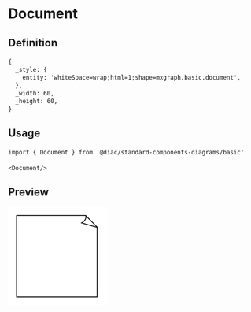 # Document

## Definition

```
{
  _style: { 
    entity: 'whiteSpace=wrap;html=1;shape=mxgraph.basic.document',
  },
  _width: 60,
  _height: 60,
}
```

## Usage

```
import { Document } from '@diac/standard-components-diagrams/basic'

<Document/>
```

## Preview

<img src="./document.png" width="200"/>
